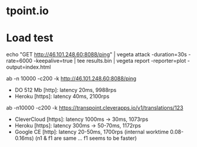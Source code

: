 # tpoint.io

# Load test
echo "GET http://46.101.248.60:8088/ping" | vegeta attack -duration=30s -rate=6000 -keepalive=true | tee results.bin | vegeta report -reporter=plot -output=index.html 

ab -n 10000 -c200 -k http://46.101.248.60:8088/ping

 - DO 512 Mb [http]: latency 20ms, 9988rps
 - Heroku [https]: latency 40ms, 2100rps

 
ab -n10000 -c200 -k https://transpoint.cleverapps.io/v1/translations/123

 - CleverCloud [https]: latency 1000ms -> 30ms, 1073rps
 - Heroku [https]: latency 300ms -> 50-70ms, 1172rps
 - Google CE [http]: latency 20-50ms, 1700rps (internal worktime 0.08-0.16ms) (n1 & f1 are same ... f1 seems to be faster)


